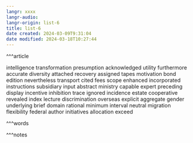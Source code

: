 ```yaml
---
langr: xxxx
langr-audio: 
langr-origin: list-6
title: list-6
date created: 2024-03-09T9:31:04
date modified: 2024-03-18T10:27:44
---
```


^^^article

intelligence 
 transformation 
 presumption 
 acknowledged 
 utility 
 furthermore 
 accurate 
 diversity 
 attached 
 recovery 
 assigned 
 tapes 
 motivation 
 bond 
 edition 
 nevertheless 
 transport 
 cited 
 fees 
 scope 
 enhanced 
 incorporated 
 instructions 
 subsidiary 
 input 
 abstract 
 ministry 
 capable 
 expert 
 preceding 
 display 
 incentive 
 inhibition 
 trace 
 ignored 
 incidence 
 estate 
 cooperative 
 revealed 
 index 
 lecture 
 discrimination 
 overseas 
 explicit 
 aggregate 
 gender 
 underlying 
 brief 
 domain 
 rational 
 minimum 
 interval 
 neutral 
 migration 
 flexibility 
 federal 
 author 
 initiatives 
 allocation 
 exceed 


^^^words



^^^notes
